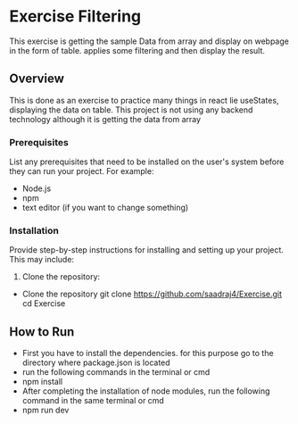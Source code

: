 # Exercise Filtering

This exercise is getting the sample Data from array and display on webpage in the form of table. applies some filtering and then display the result.

## Overview

This is done as an exercise to practice many things in react lie useStates, displaying the data on table. This project is not using any backend technology although it is getting the data from array

### Prerequisites

List any prerequisites that need to be installed on the user's system before they can run your project. For example:

- Node.js
- npm
- text editor (if you want to change something)

### Installation

Provide step-by-step instructions for installing and setting up your project. This may include:

1. Clone the repository:
- Clone the repository
   git clone https://github.com/saadraj4/Exercise.git
   cd Exercise

## How to Run
- First you have to install the dependencies. for this purpose go to the directory where package.json is located
- run the following commands in the terminal or cmd
- npm install
- After completing the installation of node modules, run the following command in the same terminal or cmd
- npm run dev




